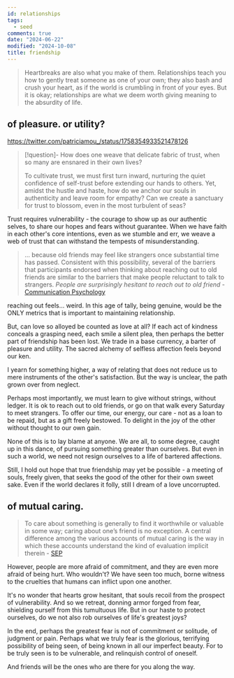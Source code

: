 ```yaml
---
id: relationships
tags:
  - seed
comments: true
date: "2024-06-22"
modified: "2024-10-08"
title: friendship
---
```


> Heartbreaks are also what you make of them.
> Relationships teach you how to gently treat someone as one of your own; they also bash and crush your heart, as if the world is crumbling in front of your eyes.
> But it is okay; relationships are what we deem worth giving meaning to the absurdity of life.

## of pleasure. or utility?

https://twitter.com/patriciamou_/status/1758354933521478126

> [!question]- How does one weave that delicate fabric of trust, when so many are ensnared in their own lives?
>
> To cultivate trust, we must first turn inward, nurturing the quiet confidence of self-trust before extending our hands to others. Yet, amidst the hustle and haste, how do we anchor our souls in authenticity and leave room for empathy? Can we create a sanctuary for trust to blossom, even in the most turbulent of seas?

Trust requires vulnerability - the courage to show up as our authentic selves, to share our hopes and fears without guarantee. When we have faith in each other's core intentions, even as we stumble and err, we weave a web of trust that can withstand the tempests of misunderstanding.

> ... because old friends may feel like strangers once substantial time has passed. Consistent with this possibility, several of the barriers that participants endorsed when thinking about reaching out to old friends are similar to the barriers that make people reluctant to talk to strangers. _People are surprisingly hesitant to reach out to old friend_ - [Communication Psychology](https://www.nature.com/articles/s44271-024-00075-8)

reaching out feels... weird. In this age of tally, being genuine, would be the ONLY metrics that is important to maintaining relationship.

But, can love so alloyed be counted as love at all? If each act of kindness conceals a grasping need, each smile a silent plea, then perhaps the better part of friendship has been lost. We trade in a base currency, a barter of pleasure and utility. The sacred alchemy of selfless affection feels beyond our ken.

I yearn for something higher, a way of relating that does not reduce us to mere instruments of the other's satisfaction. But the way is unclear, the path grown over from neglect.

Perhaps most importantly, we must learn to give without strings, without ledger. It is ok to reach out to old friends, or go on that walk every Saturday to meet strangers.
To offer our time, our energy, our care - not as a loan to be repaid, but as a gift freely bestowed. To delight in the joy of the other without thought to our own gain.

None of this is to lay blame at anyone. We are all, to some degree, caught up in this dance, of pursuing something greater than ourselves. But even in such a world, we need not resign ourselves to a life of bartered affections.

Still, I hold out hope that true friendship may yet be possible - a meeting of souls, freely given, that seeks the good of the other for their own sweet sake. Even if the world declares it folly, still I dream of a love uncorrupted.

## of mutual caring.

> To care about something is generally to find it worthwhile or valuable in some way; caring about one’s friend is no exception. A central difference among the various accounts of mutual caring is the way in which these accounts understand the kind of evaluation implicit therein - [SEP](https://plato.stanford.edu/entries/friendship/)

However, people are more afraid of commitment, and they are even more afraid of being hurt. Who wouldn't? We have seen too much, borne witness to the cruelties that humans can inflict upon one another.

It's no wonder that hearts grow hesitant, that souls recoil from the prospect of vulnerability. And so we retreat, donning armor forged from fear, shielding ourself from this tumultuous life. But in our haste to protect ourselves, do we not also rob ourselves of life's greatest joys?

In the end, perhaps the greatest fear is not of commitment or solitude, of judgment or pain. Perhaps what we truly fear is the glorious, terrifying possibility of being seen, of being known in all our imperfect beauty. For to be truly seen is to be vulnerable, and relinquish control of oneself.

And friends will be the ones who are there for you along the way.
